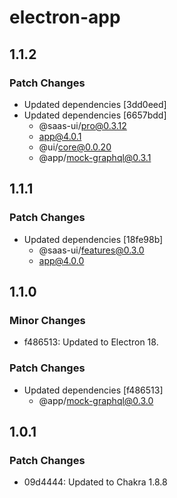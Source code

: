 # electron-app

## 1.1.2

### Patch Changes

- Updated dependencies [3dd0eed]
- Updated dependencies [6657bdd]
  - @saas-ui/pro@0.3.12
  - app@4.0.1
  - @ui/core@0.0.20
  - @app/mock-graphql@0.3.1

## 1.1.1

### Patch Changes

- Updated dependencies [18fe98b]
  - @saas-ui/features@0.3.0
  - app@4.0.0

## 1.1.0

### Minor Changes

- f486513: Updated to Electron 18.

### Patch Changes

- Updated dependencies [f486513]
  - @app/mock-graphql@0.3.0

## 1.0.1

### Patch Changes

- 09d4444: Updated to Chakra 1.8.8
